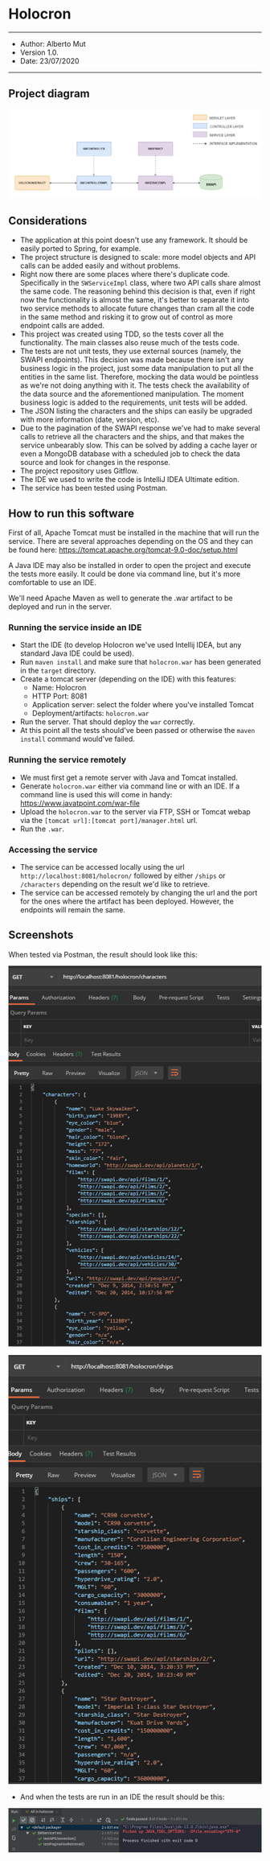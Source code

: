 # Holocron

-----

- Author: Alberto Mut
- Version 1.0. 
- Date: 23/07/2020

-----------

## Project diagram

![diagram](./img/diagram.png)

## Considerations

- The application at this point doesn't use any framework. It should be easily ported to Spring, for example.
- The project structure is designed to scale: more model objects and API calls can be added easily and without problems.
- Right now there are some places where there's duplicate code. Specifically in the `SWServiceImpl` class, where two API calls share almost the same code. The reasoning behind this decision is that, even if right now the functionality is almost the same, it's better to separate it into two service methods to allocate future changes than cram all the code in the same method and risking it to grow out of control as more endpoint calls are added. 
- This project was created using TDD, so the tests cover all the functionality. The main classes also reuse much of the tests code.
- The tests are not unit tests, they use external sources (namely, the SWAPI endpoints). This decision was made because there isn't any business logic in the project, just some data manipulation to put all the entities in the same list. Therefore, mocking the data would be pointless as we're not doing anything with it. The tests check the availability of the data source and the aforementioned manipulation. The moment business logic is added to the requirements, unit tests will be added.
- The JSON listing the characters and the ships can easily be upgraded with more information (date, version, etc).
- Due to the pagination of the SWAPI response we've had to make several calls to retrieve all the characters and the ships, and that makes the service unbearably slow. This can be solved by adding a cache layer or even a MongoDB database with a scheduled job to check the data source and look for changes in the response.
- The project repository uses Gitflow.
- The IDE we used to write the code is IntelliJ IDEA Ultimate edition.
- The service has been tested using Postman.

## How to run this software

First of all, Apache Tomcat must be installed in the machine that will run the service. There are several approaches depending on the OS and they can be found here: https://tomcat.apache.org/tomcat-9.0-doc/setup.html

A Java IDE may also be installed in order to open the project and execute the tests more easily. It could be done via command line, but it's more comfortable to use an IDE.

We'll need Apache Maven as well to generate the .war artifact to be deployed and run in the server.

### Running the service inside an IDE

- Start the IDE (to develop Holocron we've used Intellij IDEA, but any standard Java IDE could be used).
- Run `maven install` and make sure that `holocron.war` has been generated in the `target` directory.
- Create a tomcat server (depending on the IDE) with this features:
  - Name: Holocron
  - HTTP Port: 8081
  - Application server: select the folder where you've installed Tomcat
  - Deployment/artifacts: `holocron.war`
- Run the server. That should deploy the `war` correctly.
- At this point all the tests should've been passed or otherwise the `maven install` command would've failed.

### Running the service remotely

- We must first get a remote server with Java and Tomcat installed. 
- Generate `holocron.war` either via command line or with an IDE. If a command line is used this will come in handy: https://www.javatpoint.com/war-file
- Upload the `holocron.war` to the server via FTP, SSH or Tomcat webap via the `[tomcat url]:[tomcat port]/manager.html` url. 
- Run the `.war`.

### Accessing the service

- The service can be accessed locally using the url `http://localhost:8081/holocron/` followed by either `/ships` or `/characters` depending on the result we'd like to retrieve.
- The service can be accessed remotely by changing the url and the port for the ones where the artifact has been deployed. However, the endpoints will remain the same.

## Screenshots

When tested via Postman, the result should look like this:

![postman1](./img/postman1.png)

![postman1](./img/postman2.png)

- And when the tests are run in an IDE the result should be this:

![postman1](./img/ide.png)
